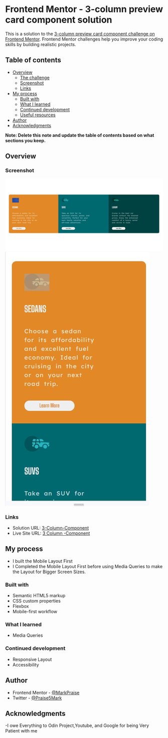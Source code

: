 # Frontend Mentor - 3-column preview card component solution

This is a solution to the [3-column preview card component challenge on Frontend Mentor](https://www.frontendmentor.io/challenges/3column-preview-card-component-pH92eAR2-). Frontend Mentor challenges help you improve your coding skills by building realistic projects. 

## Table of contents

- [Overview](#overview)
  - [The challenge](#the-challenge)
  - [Screenshot](#screenshot)
  - [Links](#links)
- [My process](#my-process)
  - [Built with](#built-with)
  - [What I learned](#what-i-learned)
  - [Continued development](#continued-development)
  - [Useful resources](#useful-resources)
- [Author](#author)
- [Acknowledgments](#acknowledgments)

**Note: Delete this note and update the table of contents based on what sections you keep.**

## Overview


### Screenshot

![Desktop-Image](./images/Capture.JPG)
![SmallScreen-Image](./images/smallSreenView.JPG)


### Links

- Solution URL: [3-Column-Component](https://github.com/MarkPraise/3-column-preview-card-Component)
- Live Site URL: [3 Column -Component](https://markpraise.github.io/3-column-preview-card-Component/)

## My process
- I built the Mobile Layout First
- I Completed the Mobile Layout First before using Media Queries to make the Layout 
  for Bigger Screen Sizes.

### Built with

- Semantic HTML5 markup
- CSS custom properties
- Flexbox
- Mobile-first workflow

### What I learned

  - Media Queries

### Continued development

- Responsive Layout
- Accessibility


## Author

- Frontend Mentor - [@MarkPraise](https://www.frontendmentor.io/profile/MarkPraise)
- Twitter - [@Praise5Mark](https://www.twitter.com/Praise5Mark)


## Acknowledgments

  -I owe Everything to Odin Project,Youtube, and Google for being Very Patient      with   me


